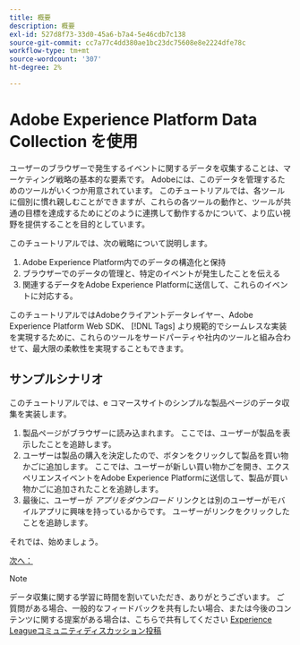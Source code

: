 ```yaml
---
title: 概要
description: 概要
exl-id: 527d8f73-33d0-45a6-b7a4-5e46cdb7c138
source-git-commit: cc7a77c4dd380ae1bc23dc75608e8e2224dfe78c
workflow-type: tm+mt
source-wordcount: '307'
ht-degree: 2%

---
```


# Adobe Experience Platform Data Collection を使用

ユーザーのブラウザーで発生するイベントに関するデータを収集することは、マーケティング戦略の基本的な要素です。 Adobeには、このデータを管理するためのツールがいくつか用意されています。 このチュートリアルでは、各ツールに個別に慣れ親しむことができますが、これらの各ツールの動作と、ツールが共通の目標を達成するためにどのように連携して動作するかについて、より広い視野を提供することを目的としています。

このチュートリアルでは、次の戦略について説明します。

1. Adobe Experience Platform内でのデータの構造化と保持
1. ブラウザーでのデータの管理と、特定のイベントが発生したことを伝える
1. 関連するデータをAdobe Experience Platformに送信して、これらのイベントに対応する。

このチュートリアルではAdobeクライアントデータレイヤー、Adobe Experience Platform Web SDK、 [!DNL Tags] より規範的でシームレスな実装を実現するために、これらのツールをサードパーティや社内のツールと組み合わせて、最大限の柔軟性を実現することもできます。

## サンプルシナリオ

このチュートリアルでは、e コマースサイトのシンプルな製品ページのデータ収集を実装します。

1. 製品ページがブラウザーに読み込まれます。 ここでは、ユーザーが製品を表示したことを追跡します。
1. ユーザーは製品の購入を決定したので、ボタンをクリックして製品を買い物かごに追加します。 ここでは、ユーザーが新しい買い物かごを開き、エクスペリエンスイベントをAdobe Experience Platformに送信して、製品が買い物かごに追加されたことを追跡します。
1. 最後に、ユーザーが _アプリをダウンロード_ リンクとは別のユーザーがモバイルアプリに興味を持っているからです。 ユーザーがリンクをクリックしたことを追跡します。

それでは、始めましょう。

[次へ： ](structuring-your-data.md)

>[!NOTE]
>
>データ収集に関する学習に時間を割いていただき、ありがとうございます。 ご質問がある場合、一般的なフィードバックを共有したい場合、または今後のコンテンツに関する提案がある場合は、こちらで共有してください [Experience Leagueコミュニティディスカッション投稿](https://experienceleaguecommunities.adobe.com/t5/adobe-experience-platform-launch/tutorial-discussion-use-adobe-experience-platform-data/m-p/543877)
